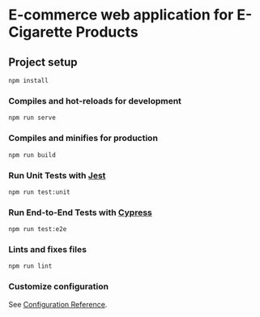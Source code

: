 # E-commerce web application for E-Cigarette Products

## Project setup
```
npm install
```

### Compiles and hot-reloads for development
```
npm run serve
```

### Compiles and minifies for production
```
npm run build
```

### Run Unit Tests with [Jest](https://jestjs.io/docs/api)

```
npm run test:unit
```

### Run End-to-End Tests with [Cypress](https://www.cypress.io/)

```
npm run test:e2e 
```

### Lints and fixes files

```
npm run lint
```

### Customize configuration
See [Configuration Reference](https://cli.vuejs.org/config/).
